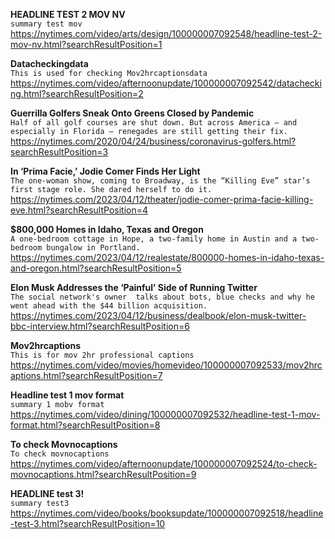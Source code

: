 **HEADLINE TEST 2 MOV NV**\
`summary test mov`\
https://nytimes.com/video/arts/design/100000007092548/headline-test-2-mov-nv.html?searchResultPosition=1

**Datacheckingdata**\
`This is used for checking Mov2hrcaptionsdata`\
https://nytimes.com/video/afternoonupdate/100000007092542/datachecking.html?searchResultPosition=2

**Guerrilla Golfers Sneak Onto Greens Closed by Pandemic**\
`Half of all golf courses are shut down. But across America — and especially in Florida — renegades are still getting their fix.`\
https://nytimes.com/2020/04/24/business/coronavirus-golfers.html?searchResultPosition=3

**In ‘Prima Facie,’ Jodie Comer Finds Her Light**\
`The one-woman show, coming to Broadway, is the “Killing Eve” star’s first stage role. She dared herself to do it.`\
https://nytimes.com/2023/04/12/theater/jodie-comer-prima-facie-killing-eve.html?searchResultPosition=4

**$800,000 Homes in Idaho, Texas and Oregon**\
`A one-bedroom cottage in Hope, a two-family home in Austin and a two-bedroom bungalow in Portland.`\
https://nytimes.com/2023/04/12/realestate/800000-homes-in-idaho-texas-and-oregon.html?searchResultPosition=5

**Elon Musk Addresses the ‘Painful’ Side of Running Twitter**\
`The social network's owner  talks about bots, blue checks and why he went ahead with the $44 billion acquisition.`\
https://nytimes.com/2023/04/12/business/dealbook/elon-musk-twitter-bbc-interview.html?searchResultPosition=6

**Mov2hrcaptions**\
`This is for mov 2hr professional captions`\
https://nytimes.com/video/movies/homevideo/100000007092533/mov2hrcaptions.html?searchResultPosition=7

**Headline test 1 mov format**\
`summary 1 mobv format`\
https://nytimes.com/video/dining/100000007092532/headline-test-1-mov-format.html?searchResultPosition=8

**To check Movnocaptions**\
`To check movnocaptions`\
https://nytimes.com/video/afternoonupdate/100000007092524/to-check-movnocaptions.html?searchResultPosition=9

**HEADLINE test 3!**\
`summary test3`\
https://nytimes.com/video/books/booksupdate/100000007092518/headline-test-3.html?searchResultPosition=10

